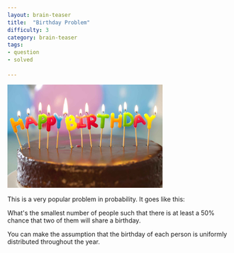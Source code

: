 ```yaml
---
layout: brain-teaser
title:  "Birthday Problem"
difficulty: 3
category: brain-teaser
tags:
- question
- solved

---
```


<img src="cake.jpg" alt="Birthday cake" style="width:350px;"/>

This is a very popular problem in probability.  It goes like this:

What's the smallest number of people such that there is at least a 50% chance that two of them will share a birthday.

You can make the assumption that the birthday of each person is uniformly distributed throughout the year.

